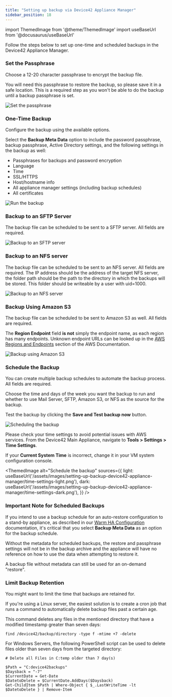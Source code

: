 ```yaml
---
title: "Setting up backup via Device42 Appliance Manager"
sidebar_position: 18
---
```


import ThemedImage from '@theme/ThemedImage'
import useBaseUrl from '@docusaurus/useBaseUrl'

Follow the steps below to set up one-time and scheduled backups in the Device42 Appliance Manager.

### Set the Passphrase

Choose a 12-20 character passphrase to encrypt the backup file. 

You will need this passphrase to restore the backup, so please save it in a safe location. This is a required step as you won't be able to do the backup until a backup passphrase is set.

![Set the passphrase](/assets/images/setting-up-backup-device42-appliance-manager/set-passphrase.png)

### One-Time Backup

Configure the backup using the available options.

Select the **Backup Meta Data** option to include the password passphrase, backup passphrase, Active Directory settings, and the following settings in the backup as well:

- Passphrases for backups and password encryption
- Language
- Time
- SSL/HTTPS
- Host/hostname info
- All appliance manager settings (including backup schedules)
- All certificates

![Run the backup](/assets/images/setting-up-backup-device42-appliance-manager/run-backup-now.png)

### Backup to an SFTP Server

The backup file can be scheduled to be sent to a SFTP server. All fields are required.

![Backup to an SFTP server](/assets/images/setting-up-backup-device42-appliance-manager/sftp-server-settings.png)

### Backup to an NFS server

The backup file can be scheduled to be sent to an NFS server. All fields are required. The IP address should be the address of the target NFS server, the folder path should be the path to the directory in which the backups will be stored. This folder should be writeable by a user with uid=1000.

![Backup to an NFS server](/assets/images/setting-up-backup-device42-appliance-manager/nfs-server-settings.png)

### Backup Using Amazon S3

The backup file can be scheduled to be sent to Amazon S3 as well. All fields are required.

The **Region Endpoint** field **is not** simply the endpoint name, as each region has many endpoints. Unknown endpoint URLs can be looked up in the [AWS Regions and Endpoints](https://docs.aws.amazon.com/general/latest/gr/rande.html#s3_region) section of the AWS Documentation. 

![Backup using Amazon S3](/assets/images/setting-up-backup-device42-appliance-manager/s3-settings.png)

### Schedule the Backup

You can create multiple backup schedules to automate the backup process. All fields are required.

Choose the time and days of the week you want the backup to run and whether to use Mail Server, SFTP, Amazon S3, or NFS as the source for the backup.

Test the backup by clicking the **Save and Test backup now** button.

![Scheduling the backup](/assets/images/setting-up-backup-device42-appliance-manager/backup-schedule.png)

Please check your time settings to avoid potential issues with AWS services. From the Device42 Main Appliance, navigate to **Tools > Settings > Time Settings**.

If your **Current System Time** is incorrect, change it in your VM system configuration console.

<ThemedImage
  alt="Schedule the backup"
  sources={{
    light: useBaseUrl('/assets/images/setting-up-backup-device42-appliance-manager/time-settings-light.png'),
    dark: useBaseUrl('/assets/images/setting-up-backup-device42-appliance-manager/time-settings-dark.png'),
  }}
/>

### Important Note for Scheduled Backups

If you intend to use a backup schedule for an auto-restore configuration to a stand-by appliance, as described in our [Warm HA Configuration](administration/appliance-manager/warm-ha-setup-failover-and-automated-backups.md) documentation, it's critical that you select **Backup Meta Data** as an option for the backup schedule.

Without the metadata for scheduled backups, the restore and passphrase settings will not be in the backup archive and the appliance will have no reference on how to use the data when attempting to restore it.

A backup file without metadata can still be used for an on-demand "restore".

### Limit Backup Retention

You might want to limit the time that backups are retained for. 

If you're using a Linux server, the easiest solution is to create a cron job that runs a command to automatically delete backup files past a certain age.

This command deletes any files in the mentioned directory that have a modified timestamp greater than seven days:

```
find /device42/backup/directory -type f -mtime +7 -delete
```

For Windows Servers, the following PowerShell script can be used to delete files older than seven days from the targeted directory:

```
# Delete all Files in C:temp older than 7 day(s)

$Path = "C:device42backups"
$Daysback = "-7"
$CurrentDate = Get-Date
$DatetoDelete = $CurrentDate.AddDays($Daysback)
Get-ChildItem $Path | Where-Object { $_.LastWriteTime -lt $DatetoDelete } | Remove-Item
```
